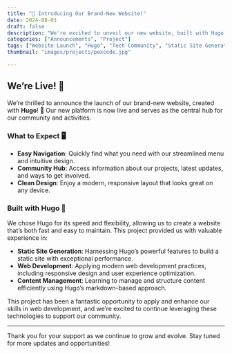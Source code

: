 ```yaml
---
title: "🛜 Introducing Our Brand-New Website!"
date: 2024-08-01
draft: false
description: "We're excited to unveil our new website, built with Hugo, showcasing our journey in web development and the skills we've gained."
categories: ["Announcements", "Project"]
tags: ["Website Launch", "Hugo", "Tech Community", "Static Site Generation", "Web Development", "Content Management"]
thumbnail: "images/projects/pexcode.jpg"

---
```


## We’re Live! 🌟

We’re thrilled to announce the launch of our brand-new website, created with **Hugo**! 🎉 Our new platform is now live and serves as the central hub for our community and activities.

### What to Expect 🖥️

- **Easy Navigation**: Quickly find what you need with our streamlined menu and intuitive design.
- **Community Hub**: Access information about our projects, latest updates, and ways to get involved.
- **Clean Design**: Enjoy a modern, responsive layout that looks great on any device.

### Built with Hugo 🚀

We chose Hugo for its speed and flexibility, allowing us to create a website that’s both fast and easy to maintain. This project provided us with valuable experience in:

- **Static Site Generation**: Harnessing Hugo’s powerful features to build a static site with exceptional performance.
- **Web Development**: Applying modern web development practices, including responsive design and user experience optimization.
- **Content Management**: Learning to manage and structure content efficiently using Hugo’s markdown-based approach.

This project has been a fantastic opportunity to apply and enhance our skills in web development, and we’re excited to continue leveraging these technologies to support our community.

---

Thank you for your support as we continue to grow and evolve. Stay tuned for more updates and opportunities!

